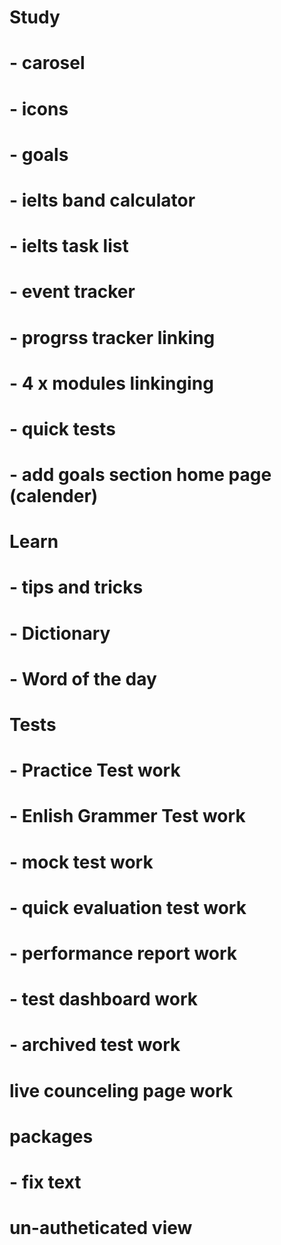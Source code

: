 # Study
# - carosel
# - icons
# - goals
# - ielts band calculator
# - ielts task list
# - event tracker
# - progrss tracker linking
# - 4 x modules linkinging
# - quick tests
# - add goals section home page (calender)
# Learn
# - tips and tricks
# - Dictionary
# - Word of the day
# Tests
# - Practice Test work
# - Enlish Grammer Test work
# - mock test work
# - quick evaluation test work
# - performance report work
# - test dashboard work
# - archived test work
# live counceling page work
# packages
# - fix text
# un-autheticated view

